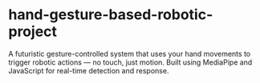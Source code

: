 # hand-gesture-based-robotic-project
A futuristic gesture-controlled system that uses your hand movements to trigger robotic actions — no touch, just motion. Built using MediaPipe and JavaScript for real-time detection and response.
